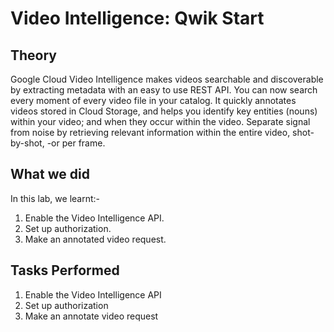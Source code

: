 # Video Intelligence: Qwik Start

## Theory
Google Cloud Video Intelligence makes videos searchable and discoverable by extracting metadata with an easy to use REST API. You can now search every moment of every video file in your catalog. It quickly annotates videos stored in Cloud Storage, and helps you identify key entities (nouns) within your video; and when they occur within the video. Separate signal from noise by retrieving relevant information within the entire video, shot-by-shot, -or per frame.

## What we did

In this lab, we learnt:-

1. Enable the Video Intelligence API.
2. Set up authorization.
3. Make an annotated video request.

## Tasks Performed
1. Enable the Video Intelligence API
2. Set up authorization
3. Make an annotate video request



